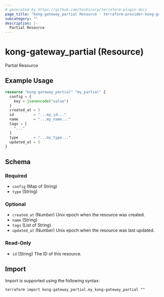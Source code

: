```yaml
---
# generated by https://github.com/hashicorp/terraform-plugin-docs
page_title: "kong-gateway_partial Resource - terraform-provider-kong-gateway"
subcategory: ""
description: |-
  Partial Resource
---
```


# kong-gateway_partial (Resource)

Partial Resource

## Example Usage

```terraform
resource "kong-gateway_partial" "my_partial" {
  config = {
    key = jsonencode("value")
  }
  created_at = 5
  id         = "...my_id..."
  name       = "...my_name..."
  tags = [
    "..."
  ]
  type       = "...my_type..."
  updated_at = 5
}
```

<!-- schema generated by tfplugindocs -->
## Schema

### Required

- `config` (Map of String)
- `type` (String)

### Optional

- `created_at` (Number) Unix epoch when the resource was created.
- `name` (String)
- `tags` (List of String)
- `updated_at` (Number) Unix epoch when the resource was last updated.

### Read-Only

- `id` (String) The ID of this resource.

## Import

Import is supported using the following syntax:

```shell
terraform import kong-gateway_partial.my_kong-gateway_partial ""
```
